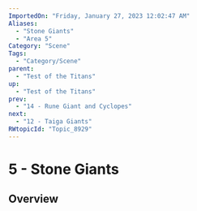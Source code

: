```yaml
---
ImportedOn: "Friday, January 27, 2023 12:02:47 AM"
Aliases:
  - "Stone Giants"
  - "Area 5"
Category: "Scene"
Tags:
  - "Category/Scene"
parent:
  - "Test of the Titans"
up:
  - "Test of the Titans"
prev:
  - "14 - Rune Giant and Cyclopes"
next:
  - "12 - Taiga Giants"
RWtopicId: "Topic_8929"
---
```

# 5 - Stone Giants
## Overview
